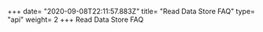 +++
date= "2020-09-08T22:11:57.883Z"
title= "Read Data Store FAQ"
type= "api"
weight= 2
+++
Read Data Store FAQ